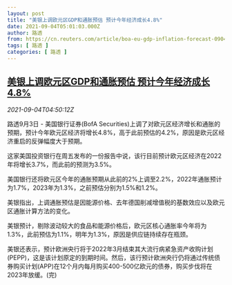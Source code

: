 ```yaml
---
layout: post
title: "美银上调欧元区GDP和通胀预估 预计今年经济成长4.8%"
date: 2021-09-04T05:01:03.000Z
author: 路透
from: https://cn.reuters.com/article/boa-eu-gdp-inflation-forecast-0904-idCNKBS2G0038
tags: [ 路透 ]
categories: [ 路透 ]
---
```

<!--1630731663000-->
[美银上调欧元区GDP和通胀预估 预计今年经济成长4.8%](https://cn.reuters.com/article/boa-eu-gdp-inflation-forecast-0904-idCNKBS2G0038)
------

<div>
<div><i>2021-09-04T04:50:12Z</i></div><p>路透9月3日 - 美国银行证券(BofA Securities)上调了对欧元区经济增长和通胀的预期，预计今年欧元区经济将增长4.8%，高于此前预估的4.2%，原因是欧元区经济重启的反弹幅度大于预期。</p><p>这家美国投资银行在周五发布的一份报告中说，该行目前预计欧元区经济在2022年将增长3.7%，而此前的预测为3.5%。</p><p>美国银行还将欧元区今年的通胀预期从此前的2%上调至2.2%，2022年通胀预计为1.7%，2023年为1.3%，之前预估分别为1.5%和1.2%。</p><p>美银指出，上调通胀预估是因能源价格、去年德国削减增值税的基数效应以及欧元区通胀计算方法的变化。</p><p>美银预计，剔除波动较大的食品和能源价格后，欧元区核心通胀率今年将为1.3%，此前预估为1.1%，明年为1.3%，原因是供应链持续存在瓶颈。</p><p>美银还表示，预计欧洲央行将于2022年3月结束其大流行病紧急资产收购计划(PEPP)，这是该计划原定的到期时间。然后，该行预计欧洲央行仍将通过传统债券购买计划(APP)在12个月内每月购买400-500亿欧元的债券，购买步伐将在2023年放缓。(完)</p>
</div>
